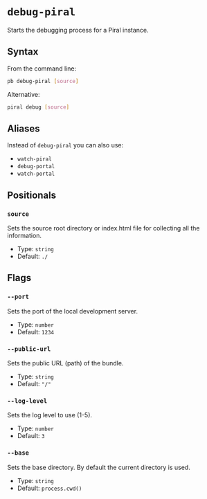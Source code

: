 # `debug-piral`

Starts the debugging process for a Piral instance.

## Syntax

From the command line:

```sh
pb debug-piral [source]
```

Alternative:

```sh
piral debug [source]
```

## Aliases

Instead of `debug-piral` you can also use:

- `watch-piral`
- `debug-portal`
- `watch-portal`

## Positionals

### `source`

Sets the source root directory or index.html file for collecting all the information.

- Type: `string`
- Default: `./`

## Flags

### `--port`

Sets the port of the local development server.

- Type: `number`
- Default: `1234`

### `--public-url`

Sets the public URL (path) of the bundle.

- Type: `string`
- Default: `"/"`

### `--log-level`

Sets the log level to use (1-5).

- Type: `number`
- Default: `3`

### `--base`

Sets the base directory. By default the current directory is used.

- Type: `string`
- Default: `process.cwd()`
